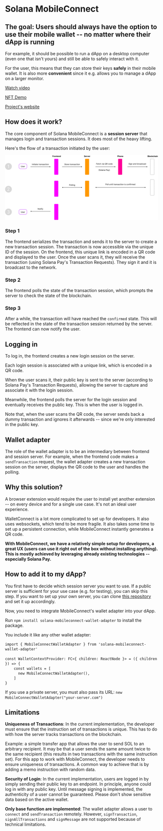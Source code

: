 # Solana MobileConnect

## The goal: Users should always have the option to use their mobile wallet -- no matter where their dApp is running

For example, it should be possible to run a dApp on a desktop computer (even one that isn't yours) and still be able to safely interact with it.

For the user, this means that they can store their keys **safely** in their mobile wallet. It is also more **convenient** since it e.g. allows you to manage a dApp on a larger monitor.

[Watch video](https://solana-mobileconnect.com/#demo)

[NFT Demo](https://solana-mobileconnect.com/nft-demo)

[Project's website](https://solana-mobileconnect.com)

## How does it work?

The core component of Solana MobileConnect is a **session server** that manages login and transaction sessions. It does most of the heavy lifting.

Here's the flow of a transaction initiated by the user:

![Transaction flow](/img/flow.svg)

### Step 1

The frontend serializes the transaction and sends it to the server to create a new transaction session. The transaction is now accessible via the unique ID of the session. On the frontend, this unique link is encoded in a QR code and displayed to the user. Once the user scans it, they will receive the transaction (using Solana Pay's Transaction Requests). They sign it and it is broadcast to the network.

### Step 2

The frontend polls the state of the transaction session, which prompts the server to check the state of the blockchain.

### Step 3

After a while, the transaction will have reached the `confirmed` state. This will be reflected in the state of the transaction session returned by the server. The frontend can now notify the user.

## Logging in

To log in, the frontend creates a new login session on the server.

Each login session is associated with a unique link, which is encoded in a QR code.

When the user scans it, their public key is sent to the server (according to Solana Pay's Transaction Requests), allowing the server to capture and associate it with the login session.

Meanwhile, the frontend polls the server for the login session and eventually receives the public key. This is when the user is logged in.

Note that, when the user scans the QR code, the server sends back a dummy transaction and ignores it afterwards -- since we're only interested in the public key.

## Wallet adapter

The role of the wallet adapter is to be an intermediary between frontend and session server. For example, when the frontend code makes a `sendTransaction` request, the wallet adapter creates a new transaction session on the server, displays the QR code to the user and handles the polling.

## Why this solution?

A browser extension would require the user to install yet another extension -- on every device and for a single use case. It's not an ideal user experience.

WalletConnect is a lot more complicated to set up for developers. It also uses websockets, which tend to be more fragile. It also takes some time to set up a persistent connection, while MobileConnect instantly generates a QR code.

**With MobileConnect, we have a relatively simple setup for developers, a great UX (users can use it right out of the box without installing anything). This is mostly achieved by leveraging already existing technologies -- especially Solana Pay.**

## How to add it to my dApp?

You first have to decide which session server you want to use.  If a public server is sufficient for your use case (e.g. for testing), you can skip this step. If you want to set up your own server, you can clone [this repository]() and set it up accordingly.

Now, you need to integrate MobileConnect's wallet adapter into your dApp.

Run `npm install solana-mobileconnect-wallet-adapter` to install the package.

You include it like any other wallet adapter:
```
import { MobileConnectWalletAdapter } from 'solana-mobileconnect-wallet-adapter'

const WalletContextProvider: FC<{ children: ReactNode }> = ({ children }) => {
    const wallets = [
      new MobileConnectWalletAdapter(),
    ]
}
```

If you use a private server, you must also pass its URL: `new MobileConnectWalletAdapter("your-server.com")`

## Limitations

**Uniqueness of Transactions**: In the current implementation, the developer must ensure that the instruction set of transactions is unique. This has to do with how the server tracks transactions on the blockchain.

Example: a simple transfer app that allows the user to send SOL to an arbitrary recipient. It may be that a user sends the same amount twice to the same recipient (this results in two transactions with the same instruction set). For this app to work with MobileConnect, the developer needs to ensure uniqueness of transactions. A common way to achieve that is by adding a memo instruction with random data.

**Security of Login**: In the current implementation, users are logged in by simply sending their public key to an endpoint. In principle, anyone could log in with any public key. Until message signing is implemented, the authenticity of a user cannot be guaranteed. Please don't show sensitive data based on the active wallet.

**Only base function are implemented**: The wallet adapter allows a user to `connect` and `sendTransaction` remotely. However, `signTransaction`, `signAllTransactions` and `signMessage` are not supported because of technical limitations.

